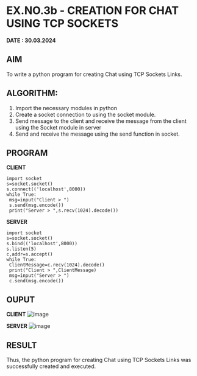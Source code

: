 # EX.NO.3b - CREATION FOR CHAT USING TCP SOCKETS

**DATE : 30.03.2024**

## AIM
To write a python program for creating Chat using TCP Sockets Links.
## ALGORITHM:
1. Import the necessary modules in python
2. Create a socket connection to using the socket module.
3. Send message to the client and receive the message from the client using the Socket module in
 server
4. Send and receive the message using the send function in socket.
## PROGRAM
**CLIENT**
```
import socket
s=socket.socket()
s.connect(('localhost',8000))
while True:
 msg=input("Client > ")
 s.send(msg.encode())
 print("Server > ",s.recv(1024).decode())
```
**SERVER**
```
import socket
s=socket.socket()
s.bind(('localhost',8000))
s.listen(5)
c,addr=s.accept()
while True:
 ClientMessage=c.recv(1024).decode()
 print("Client > ",ClientMessage)
 msg=input("Server > ")
 c.send(msg.encode())
```
## OUPUT
**CLIENT**
![image](https://github.com/JAYASREE24032006/3b_CHAT_USING_TCP_SOCKETS/assets/144360800/25202b9c-15c1-4a3a-92df-83eb59b3a1e7)

**SERVER**
![image](https://github.com/JAYASREE24032006/3b_CHAT_USING_TCP_SOCKETS/assets/144360800/ee5cb7e7-3feb-4847-8233-3a804622cf2f)

## RESULT
Thus, the python program for creating Chat using TCP Sockets Links was successfully 
created and executed.
